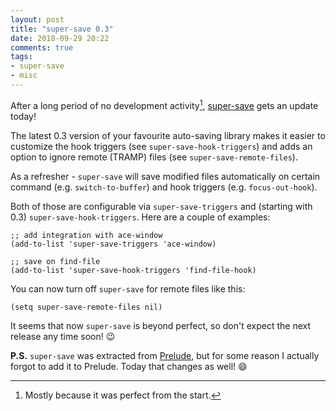 ```yaml
---
layout: post
title: "super-save 0.3"
date: 2018-09-29 20:22
comments: true
tags:
- super-save
- misc
---
```


After a long period of no development activity[^1],
[super-save](https://github.com/bbatsov/super-save/) gets an update
today!

The latest 0.3 version of your favourite auto-saving library makes it
easier to customize the hook triggers (see `super-save-hook-triggers`)
and adds an option to ignore remote (TRAMP) files (see
`super-save-remote-files`).

As a refresher - `super-save` will save modified files automatically
on certain command (e.g. `switch-to-buffer`) and hook triggers
(e.g. `focus-out-hook`).

Both of those are configurable via `super-save-triggers` and (starting
with 0.3) `super-save-hook-triggers`. Here are a couple of examples:

``` elisp
;; add integration with ace-window
(add-to-list 'super-save-triggers 'ace-window)

;; save on find-file
(add-to-list 'super-save-hook-triggers 'find-file-hook)
```

You can now turn off `super-save` for remote files like this:

``` elisp
(setq super-save-remote-files nil)
```

It seems that now `super-save` is beyond perfect, so don't expect the
next release any time soon! :wink:

**P.S.** `super-save` was extracted from
[Prelude](https://github.com/bbatsov/prelude), but for some reason I
actually forgot to add it to Prelude. Today that changes as well! :smile:

[^1]: Mostly because it was perfect from the start.
